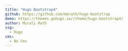 ```yaml
---
title: "Hugo Bootstrap4"
github: https://github.com/mmrath/hugo-bootstrap
demo: https://themes.gohugo.io//theme/hugo-bootstrap4/
author: Murali Rath
ssg:
  - Hugo
cms:
  - No Cms
---
```

